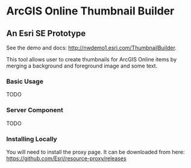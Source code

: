 # ArcGIS Online Thumbnail Builder
## An Esri SE Prototype

See the demo and docs: http://nwdemo1.esri.com/ThumbnailBuilder.

This tool allows user to create thumbnails for ArcGIS Online items by merging a background and foreground image and some text.

### Basic Usage

TODO

### Server Component

TODO

### Installing Locally

You will need to install the proxy page.  It can be downloaded from here: https://github.com/Esri/resource-proxy/releases
